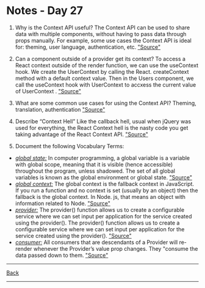 # Notes - Day 27

1. Why is the Context API useful? The Context API can be used to share data with multiple components, without having to pass data through props manually. For example, some use cases the Context API is ideal for: theming, user language, authentication, etc. <a href = "https://www.telerik.com/blogs/understand-react-context-api#:~:text=The%20Context%20API%20can%20be,user%20language%2C%20authentication%2C%20etc.">"Source"</a>

2. Can a component outside of a provider get its context? To access a React context outside of the render function, we can use the useContext hook. We create the UserContext by calling the React. createContext method with a default context value. Then in the Users component, we call the useContext hook with UserContext to accxess the current value of UserContext . <a href = "https://thewebdev.info/2021/05/28/how-to-access-a-react-context-outside-of-the-render-function/#:~:text=the%20render%20Function-,To%20access%20a%20React%20context%20outside%20of%20the%20render%20function,can%20use%20the%20useContext%20hook.&text=We%20create%20the%20UserContext%20by,the%20current%20value%20of%20UserContext%20.">"Source"</a>

3. What are some common use cases for using the Context API? Theming, translation, authentication <a href = "https://flexiple.com/react/provider-pattern-with-react-context-api/">"Source"</a>

4. Describe “Context Hell” Like the callback hell, usual when jQuery was used for everything, the React Context hell is the nasty code you get taking advantage of the React Context API. <a href = "https://dev.to/alfredosalzillo/the-react-context-hell-7p4">"Source"</a>

5. Document the following Vocabulary Terms:

- <u>*global state:*</u> In computer programming, a global variable is a variable with global scope, meaning that it is visible (hence accessible) throughout the program, unless shadowed. The set of all global variables is known as the global environment or global state. <a href = "https://en.wikipedia.org/wiki/Global_variable">"Source"</a>
- <u>*global context:*</u> The global context is the fallback context in JavaScript. If you run a function and no context is set (usually by an object) then the fallback is the global context. In Node. js, that means an object with information related to Node. <a href = "https://thinkster.io/tutorials/javascript-fundamentals-the-this-keyword/global-context">"Source"</a>
- <u>*provider:*</u> The provider() function allows us to create a configurable service where we can set input per application for the service created using the provider(). The provider() function allows us to create a configurable service where we can set input per application for the service created using the provider(). <a href = "https://dzone.com/articles/what-is-a-provider-in-angularjs">"Source"</a>
- <u>*consumer:*</u> All consumers that are descendants of a Provider will re-render whenever the Provider’s value prop changes. They "consume the data passed down to them. <a href = "https://reactjs.org/docs/context.html">"Source"</a>

---
<a href = "https://github.com/scottie-l/reading-notes/tree/main/reading-notes-401">Back</a>

---
